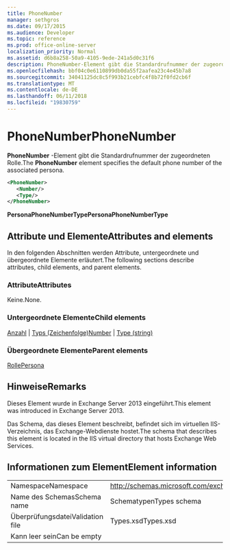 ```yaml
---
title: PhoneNumber
manager: sethgros
ms.date: 09/17/2015
ms.audience: Developer
ms.topic: reference
ms.prod: office-online-server
localization_priority: Normal
ms.assetid: d6b8a258-50a9-4105-9ede-241a5d0c31f6
description: PhoneNumber-Element gibt die Standardrufnummer der zugeordneten Rolle.
ms.openlocfilehash: bbf04c0e6110899db0da55f2aafea23c4e45b7a8
ms.sourcegitcommit: 34041125dc8c5f993b21cebfc4f8b72f0fd2cb6f
ms.translationtype: MT
ms.contentlocale: de-DE
ms.lasthandoff: 06/11/2018
ms.locfileid: "19830759"
---
```

# <a name="phonenumber"></a><span data-ttu-id="fb627-103">PhoneNumber</span><span class="sxs-lookup"><span data-stu-id="fb627-103">PhoneNumber</span></span>

<span data-ttu-id="fb627-104">**PhoneNumber** -Element gibt die Standardrufnummer der zugeordneten Rolle.</span><span class="sxs-lookup"><span data-stu-id="fb627-104">The **PhoneNumber** element specifies the default phone number of the associated persona.</span></span> 
  
```XML
<PhoneNumber>
   <Number/>
   <Type/>
</PhoneNumber>
```

 <span data-ttu-id="fb627-105">**PersonaPhoneNumberType**</span><span class="sxs-lookup"><span data-stu-id="fb627-105">**PersonaPhoneNumberType**</span></span>
## <a name="attributes-and-elements"></a><span data-ttu-id="fb627-106">Attribute und Elemente</span><span class="sxs-lookup"><span data-stu-id="fb627-106">Attributes and elements</span></span>

<span data-ttu-id="fb627-107">In den folgenden Abschnitten werden Attribute, untergeordnete und übergeordnete Elemente erläutert.</span><span class="sxs-lookup"><span data-stu-id="fb627-107">The following sections describe attributes, child elements, and parent elements.</span></span>
  
### <a name="attributes"></a><span data-ttu-id="fb627-108">Attribute</span><span class="sxs-lookup"><span data-stu-id="fb627-108">Attributes</span></span>

<span data-ttu-id="fb627-109">Keine.</span><span class="sxs-lookup"><span data-stu-id="fb627-109">None.</span></span>
  
### <a name="child-elements"></a><span data-ttu-id="fb627-110">Untergeordnete Elemente</span><span class="sxs-lookup"><span data-stu-id="fb627-110">Child elements</span></span>

<span data-ttu-id="fb627-111">[Anzahl](number.md) | [Typs (Zeichenfolge)](type-string.md)</span><span class="sxs-lookup"><span data-stu-id="fb627-111">[Number](number.md) | [Type (string)](type-string.md)</span></span>
  
### <a name="parent-elements"></a><span data-ttu-id="fb627-112">Übergeordnete Elemente</span><span class="sxs-lookup"><span data-stu-id="fb627-112">Parent elements</span></span>

[<span data-ttu-id="fb627-113">Rolle</span><span class="sxs-lookup"><span data-stu-id="fb627-113">Persona</span></span>](persona.md)
  
## <a name="remarks"></a><span data-ttu-id="fb627-114">Hinweise</span><span class="sxs-lookup"><span data-stu-id="fb627-114">Remarks</span></span>

<span data-ttu-id="fb627-115">Dieses Element wurde in Exchange Server 2013 eingeführt.</span><span class="sxs-lookup"><span data-stu-id="fb627-115">This element was introduced in Exchange Server 2013.</span></span>
  
<span data-ttu-id="fb627-116">Das Schema, das dieses Element beschreibt, befindet sich im virtuellen IIS-Verzeichnis, das Exchange-Webdienste hostet.</span><span class="sxs-lookup"><span data-stu-id="fb627-116">The schema that describes this element is located in the IIS virtual directory that hosts Exchange Web Services.</span></span>
  
## <a name="element-information"></a><span data-ttu-id="fb627-117">Informationen zum Element</span><span class="sxs-lookup"><span data-stu-id="fb627-117">Element information</span></span>

|||
|:-----|:-----|
|<span data-ttu-id="fb627-118">Namespace</span><span class="sxs-lookup"><span data-stu-id="fb627-118">Namespace</span></span>  <br/> |http://schemas.microsoft.com/exchange/services/2006/types  <br/> |
|<span data-ttu-id="fb627-119">Name des Schemas</span><span class="sxs-lookup"><span data-stu-id="fb627-119">Schema name</span></span>  <br/> |<span data-ttu-id="fb627-120">Schematypen</span><span class="sxs-lookup"><span data-stu-id="fb627-120">Types schema</span></span>  <br/> |
|<span data-ttu-id="fb627-121">Überprüfungsdatei</span><span class="sxs-lookup"><span data-stu-id="fb627-121">Validation file</span></span>  <br/> |<span data-ttu-id="fb627-122">Types.xsd</span><span class="sxs-lookup"><span data-stu-id="fb627-122">Types.xsd</span></span>  <br/> |
|<span data-ttu-id="fb627-123">Kann leer sein</span><span class="sxs-lookup"><span data-stu-id="fb627-123">Can be empty</span></span>  <br/> ||
   

